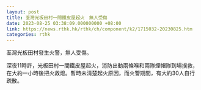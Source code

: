 ```yaml
---
layout: post
title: 荃灣光板田村一間鐵皮屋起火　無人受傷
date: 2023-08-25 03:38:09.000000000 +08:00
link: https://news.rthk.hk/rthk/ch/component/k2/1715032-20230825.htm
categories: rthk
---
```


荃灣光板田村發生火警，無人受傷。

深夜11時許，光板田村一間鐵皮屋起火，消防出動兩條喉和兩隊煙帽隊到場撲救，在大約一小時後把火救熄。暫時未清楚起火原因，而火警期間，有大約30人自行疏散。
